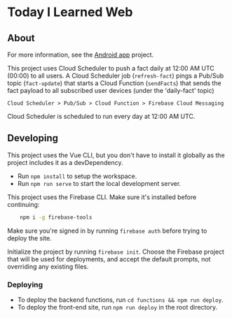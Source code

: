 # Today I Learned Web

## About
For more information, see the [Android app](https://github.com/TheCraftKid/today-i-learned-android.git) project.

This project uses Cloud Scheduler to push a fact daily at 12:00 AM UTC (00:00)
to all users. A Cloud Scheduler job (`refresh-fact`) pings a Pub/Sub topic
(`fact-update`) that starts a Cloud Function (`sendFacts`) that sends the fact
payload to all subscribed user devices (under the 'daily-fact' topic)

```
Cloud Scheduler > Pub/Sub > Cloud Function > Firebase Cloud Messaging
```

Cloud Scheduler is scheduled to run every day at 12:00 AM UTC.

## Developing
This project uses the Vue CLI, but you don't have to install it globally as
the project includes it as a devDependency.

 - Run `npm install` to setup the workspace.
 - Run `npm run serve` to start the local development server.

This project uses the Firebase CLI. Make sure it's installed before continuing:
```bash
    npm i -g firebase-tools
```

Make sure you're signed in by running `firebase auth` before trying to deploy
the site.

Initialize the project by running `firebase init`. Choose the Firebase project
that will be used for deployments, and accept the default prompts, not
overriding any existing files.

### Deploying
 - To deploy the backend functions, run `cd functions && npm run deploy`.
 - To deploy the front-end site, run `npm run deploy` in the root directory.